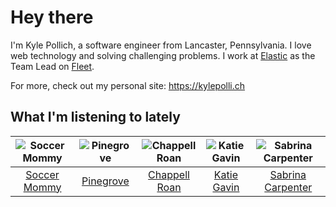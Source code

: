 # Hey there


I'm Kyle Pollich, a software engineer from Lancaster, Pennsylvania. I love web technology and solving challenging problems.
I work at [Elastic](https://www.elastic.co/) as the Team Lead on [Fleet](https://www.elastic.co/guide/en/fleet/current/fleet-overview.html).

For more, check out my personal site: https://kylepolli.ch

## What I'm listening to lately

<!-- begin artists -->
  |![Soccer Mommy](https://i.scdn.co/image/ab6761610000f17892a53b190e048475d6c1722e)|![Pinegrove](https://i.scdn.co/image/ab6761610000f1780089634a4e7964d250223ed6)|![Chappell Roan](https://i.scdn.co/image/ab6761610000f178cde5a0d57c1b79de5fce6bee)|![Katie Gavin](https://i.scdn.co/image/ab6761610000f178f1fc39518ec60153ff2dad62)|![Sabrina Carpenter](https://i.scdn.co/image/ab6761610000f178e053b8338322b9c8609ee7ae)|
  |:---:|:---:|:---:|:---:|:---:|
  |[Soccer Mommy](https://open.spotify.com/artist/4wXchxfTTggLtzkoUhO86Q)|[Pinegrove](https://open.spotify.com/artist/2gbT6GPXMis0OAkZbEQCYB)|[Chappell Roan](https://open.spotify.com/artist/7GlBOeep6PqTfFi59PTUUN)|[Katie Gavin](https://open.spotify.com/artist/0DpJl9MRib7qywJOoYqEZg)|[Sabrina Carpenter](https://open.spotify.com/artist/74KM79TiuVKeVCqs8QtB0B)|
<!-- end artists -->
